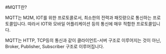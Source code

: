 #MQTT란?

MQTT는 M2M, IOT를 위한 프로토콜로서, 최소한의 전력과 패킷량으로 통신하는 프로토콜입니다. 따라서 IOT와 모바일 어플리케이션 등의 통신에 매우 적합한 프로토콜입니다.

MQTT는 HTTP, TCP등의 통신과 같이 클라이언트-서버 구조로 이루어지는 것이 아닌, Broker, Publisher, Subscriber 구조로 이루어집니다.

